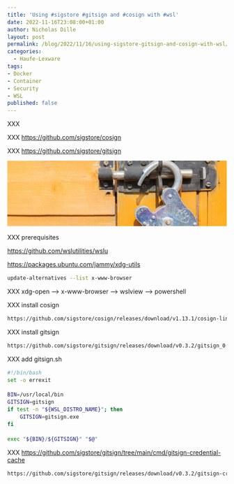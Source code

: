 ```yaml
---
title: 'Using #sigstore #gitsign and #cosign with #wsl'
date: 2022-11-16T23:08:00+01:00
author: Nicholas Dille
layout: post
permalink: /blog/2022/11/16/using-sigstore-gitsign-and-cosign-with-wsl/
categories:
  - Haufe-Lexware
tags:
- Docker
- Container
- Security
- WSL
published: false
---
```

XXX

XXX https://github.com/sigstore/cosign

XXX https://github.com/sigstore/gitsign

<img src="/media/2022/08/imattsmart-Vp3oWLsPOss-unsplash.jpg" style="object-fit: cover; object-position: center 30%; width: 100%; height: 150px;" />

<!--more-->

XXX prerequisites

https://github.com/wslutilities/wslu

https://packages.ubuntu.com/jammy/xdg-utils

```bash
update-alternatives --list x-www-browser
```

XXX xdg-open --> x-www-browser --> wslview --> powershell

XXX install cosign

```bash
https://github.com/sigstore/cosign/releases/download/v1.13.1/cosign-linux-amd64
```

XXX install gitsign

```bash
https://github.com/sigstore/gitsign/releases/download/v0.3.2/gitsign_0.3.2_linux_amd64
```

XXX add gitsign.sh

```bash
#!/bin/bash
set -o errexit

BIN=/usr/local/bin
GITSIGN=gitsign
if test -n "${WSL_DISTRO_NAME}"; then
    GITSIGN=gitsign.exe
fi

exec "${BIN}/${GITSIGN}" "$@"
```

XXX https://github.com/sigstore/gitsign/tree/main/cmd/gitsign-credential-cache

```bash
https://github.com/sigstore/gitsign/releases/download/v0.3.2/gitsign-credential-cache_0.3.2_linux_amd64
```
